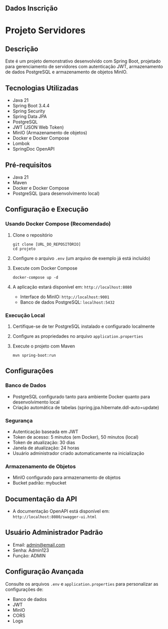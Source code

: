 ## Dados Inscrição


# Projeto Servidores

## Descrição
Este é um projeto demonstrativo desenvolvido com Spring Boot, projetado para gerenciamento de servidores com autenticação JWT, armazenamento de dados PostgreSQL e armazenamento de objetos MinIO.

## Tecnologias Utilizadas
- Java 21
- Spring Boot 3.4.4
- Spring Security
- Spring Data JPA
- PostgreSQL
- JWT (JSON Web Token)
- MinIO (Armazenamento de objetos)
- Docker e Docker Compose
- Lombok
- SpringDoc OpenAPI

## Pré-requisitos
- Java 21
- Maven
- Docker e Docker Compose
- PostgreSQL (para desenvolvimento local)

## Configuração e Execução

### Usando Docker Compose (Recomendado)
1. Clone o repositório
   ```
   git clone [URL_DO_REPOSITÓRIO]
   cd projeto
   ```

2. Configure o arquivo `.env` (um arquivo de exemplo já está incluído)

3. Execute com Docker Compose
   ```
   docker-compose up -d
   ```

4. A aplicação estará disponível em: `http://localhost:8080`
   - Interface do MinIO: `http://localhost:9001`
   - Banco de dados PostgreSQL: `localhost:5432`

### Execução Local
1. Certifique-se de ter PostgreSQL instalado e configurado localmente

2. Configure as propriedades no arquivo `application.properties`

3. Execute o projeto com Maven
   ```
   mvn spring-boot:run
   ```

## Configurações

### Banco de Dados
- PostgreSQL configurado tanto para ambiente Docker quanto para desenvolvimento local
- Criação automática de tabelas (spring.jpa.hibernate.ddl-auto=update)

### Segurança
- Autenticação baseada em JWT
- Token de acesso: 5 minutos (em Docker), 50 minutos (local)
- Token de atualização: 30 dias
- Janela de atualização: 24 horas
- Usuário administrador criado automaticamente na inicialização

### Armazenamento de Objetos
- MinIO configurado para armazenamento de objetos
- Bucket padrão: mybucket

## Documentação da API
- A documentação OpenAPI está disponível em: `http://localhost:8080/swagger-ui.html`

## Usuário Administrador Padrão
- Email: admin@email.com
- Senha: Admin123
- Função: ADMIN


## Configuração Avançada
Consulte os arquivos `.env` e `application.properties` para personalizar as configurações de:
- Banco de dados
- JWT
- MinIO
- CORS
- Logs
